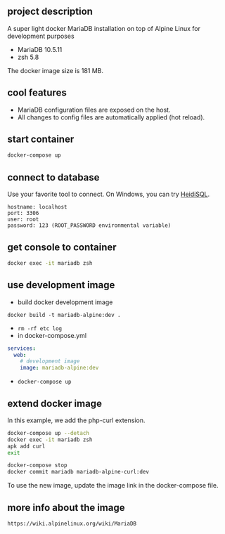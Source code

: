 ## project description

A super light docker MariaDB installation on top of Alpine Linux for development purposes

- MariaDB 10.5.11
- zsh 5.8

The docker image size is 181 MB.

## cool features

- MariaDB configuration files are exposed on the host.
- All changes to config files are automatically applied (hot reload).

## start container

```sh
docker-compose up
```

## connect to database

Use your favorite tool to connect. On Windows, you can try [HeidiSQL](https://github.com/HeidiSQL/HeidiSQL).

```
hostname: localhost
port: 3306
user: root
password: 123 (ROOT_PASSWORD environmental variable)
```

## get console to container

```sh
docker exec -it mariadb zsh
```

## use development image

- build docker development image

`docker build -t mariadb-alpine:dev .`

- `rm -rf etc log`
- in docker-compose.yml

```yaml
services:
  web:
    # development image
    image: mariadb-alpine:dev
```

- `docker-compose up`

## extend docker image

In this example, we add the php-curl extension.

```sh
docker-compose up --detach
docker exec -it mariadb zsh
apk add curl
exit

docker-compose stop
docker commit mariadb mariadb-alpine-curl:dev
```

To use the new image, update the image link in the docker-compose file.

## more info about the image

    https://wiki.alpinelinux.org/wiki/MariaDB
